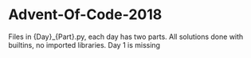 # Advent-Of-Code-2018

Files in {Day}_{Part}.py, each day has two parts.
All solutions done with builtins, no imported libraries.
Day 1 is missing
